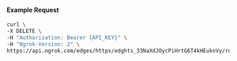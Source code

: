 <!-- Code generated for API Clients. DO NOT EDIT. -->

#### Example Request

```bash
curl \
-X DELETE \
-H "Authorization: Bearer {API_KEY}" \
-H "Ngrok-Version: 2" \
https://api.ngrok.com/edges/https/edghts_33NaXdJOycPiHrtG6T4kHEuknVy/routes/edghtsrt_33NaXdbZ6BmJxHhAP441LwYC4c3/oauth
```
